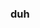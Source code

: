 ### duh

<!--
**wendyhrk/wendyhrk** is a ✨ _special_ ✨ repository because its `README.md` (this file) appears on your GitHub profile.

Here are some ideas to get you started:

- Meu nome é pedro! 
- Estudo no Cead!
- Estou aprendendo programação no JavaScript... 


